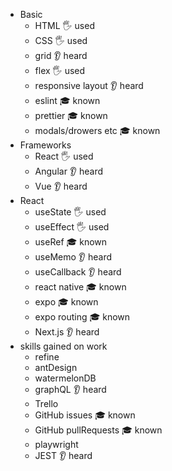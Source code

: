 - Basic
  - HTML 🖐️ used
  - CSS 🖐️ used
  - grid 👂 heard
  - flex 🖐️ used
  - responsive layout 👂 heard
  - eslint 🎓 known
  - prettier 🎓 known
  - modals/drowers etc 🎓 known
- Frameworks
  - React 🖐️ used
  - Angular 👂 heard
  - Vue 👂 heard
- React
  - useState 🖐️ used
  - useEffect 🖐️ used
  - useRef 🎓 known
  - useMemo 👂 heard
  - useCallback 👂 heard
  - react native 🎓 known
  - expo 🎓 known
  - expo routing 🎓 known
  - Next.js 👂 heard
- skills gained on work
  - refine
  - antDesign
  - watermelonDB
  - graphQL 👂 heard
  - Trello
  - GitHub issues 🎓 known
  - GitHub pullRequests 🎓 known
  - playwright
  - JEST 👂 heard
